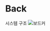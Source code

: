 # Back

시스템 구조
![보드커](https://user-images.githubusercontent.com/79401359/202400579-eb5e001d-bda0-4f6c-9aad-b1edbed60023.jpg)

